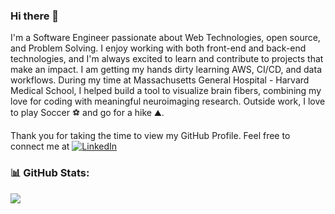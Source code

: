 ### Hi there 👋

<!--
**shrutivarade/shrutivarade** is a ✨ _special_ ✨ repository because its `README.md` (this file) appears on your GitHub profile.

Here are some ideas to get you started:

- 🔭 I’m currently working on ...
- 🌱 I’m currently learning ...
- 👯 I’m looking to collaborate on ...
- 🤔 I’m looking for help with ...
- 💬 Ask me about ...
- 📫 How to reach me: ...
- 😄 Pronouns: ...
- ⚡ Fun fact: ...
-->

<!-- ### 💫 About Me: -->
<!-- ✨I'm Shruti Varade<br>👩🏻‍💻My major is in Computer Science<br>🩻 I'm currently working at Mass General Hospital - Harvard Medical School<br>☁️ I've a keen interest in software development. So, I'm improving my problem solving skills<br>💬 Ask me about Java, Python, JavaScript, SQL<br>📫 Feel free to reach me at: https://www.linkedin.com/in/shruti-varade/<br>
-->

I'm a Software Engineer passionate about Web Technologies, open source, and Problem Solving. I enjoy working with both front-end and back-end technologies, and I'm always excited to learn and contribute to projects that make an impact. I am getting my hands dirty learning AWS, CI/CD, and data workflows. During my time at Massachusetts General Hospital - Harvard Medical School, I helped build a tool to visualize brain fibers, combining my love for coding with meaningful neuroimaging research. Outside work, I love to play Soccer ⚽️ and go for a hike ⛰️. 

Thank you for taking the time to view my GitHub Profile. Feel free to connect me at [![LinkedIn](https://img.shields.io/badge/LinkedIn-%230077B5.svg?logo=linkedin&logoColor=white)](https://linkedin.com/in/shruti-varade) 

<!-- #### 🌐 Socials: -->

### 📊 GitHub Stats:
<!-- ![](https://github-readme-stats.vercel.app/api?username=shrutivarade&theme=default&hide_border=false&include_all_commits=true&count_private=true) -->

![](https://github-readme-streak-stats.herokuapp.com/?user=shrutivarade&theme=default&hide_border=false)<br/>
<!-- ![](https://github-readme-stats.vercel.app/api/top-langs/?username=shrutivarade&theme=default&hide_border=false&include_all_commits=true&count_private=true&layout=compact) -->

 <!-- ## 💻 Tech Stack

<div align="center">
  
### Languages
![C](https://img.shields.io/badge/c-%2300599C.svg?style=flat&logo=c&logoColor=white) 
![C++](https://img.shields.io/badge/c++-%2300599C.svg?style=flat&logo=c%2B%2B&logoColor=white) 
![HTML5](https://img.shields.io/badge/html5-%23E34F26.svg?style=flat&logo=html5&logoColor=white) 
![Java](https://img.shields.io/badge/java-%23ED8B00.svg?style=flat&logo=openjdk&logoColor=white) 
![JavaScript](https://img.shields.io/badge/javascript-%23323330.svg?style=flat&logo=javascript&logoColor=%23F7DF1E) 
![Python](https://img.shields.io/badge/python-3670A0?style=flat&logo=python&logoColor=ffdd54)

### Frameworks & Libraries
![React](https://img.shields.io/badge/react-%2320232a.svg?style=flat&logo=react&logoColor=%2361DAFB)
![NodeJS](https://img.shields.io/badge/node.js-6DA55F?style=flat&logo=node.js&logoColor=white)
![Bootstrap](https://img.shields.io/badge/bootstrap-%238511FA.svg?style=flat&logo=bootstrap&logoColor=white)
![Django](https://img.shields.io/badge/django-%23092E20.svg?style=flat&logo=django&logoColor=white)
![Flask](https://img.shields.io/badge/flask-%23000.svg?style=flat&logo=flask&logoColor=white)
![Express.js](https://img.shields.io/badge/express.js-%23404d59.svg?style=flat&logo=express&logoColor=%2361DAFB)
![Three js](https://img.shields.io/badge/threejs-black?style=flat&logo=three.js&logoColor=white)
![WebGL](https://img.shields.io/badge/WebGL-990000?logo=webgl&logoColor=white&style=flat)

### Databases
![MongoDB](https://img.shields.io/badge/MongoDB-%234ea94b.svg?style=flat&logo=mongodb&logoColor=white)
![MySQL](https://img.shields.io/badge/mysql-%2300000f.svg?style=flat&logo=mysql&logoColor=white)
![Postgres](https://img.shields.io/badge/postgres-%23316192.svg?style=flat&logo=postgresql&logoColor=white)

### Tools
![AWS](https://img.shields.io/badge/AWS-%23FF9900.svg?style=flat&logo=amazon-aws&logoColor=white)
![GithubPages](https://img.shields.io/badge/github%20pages-121013?style=flat&logo=github&logoColor=white)
![Docker](https://img.shields.io/badge/docker-%230db7ed.svg?style=flat&logo=docker&logoColor=white)
![Postman](https://img.shields.io/badge/Postman-FF6C37?style=flat&logo=postman&logoColor=white)
![Jira](https://img.shields.io/badge/jira-%230A0FFF.svg?style=flat&logo=jira&logoColor=white)
![Confluence](https://img.shields.io/badge/confluence-%23172BF4.svg?style=flat&logo=confluence&logoColor=white)

### Data Science
![NumPy](https://img.shields.io/badge/numpy-%23013243.svg?style=flat&logo=numpy&logoColor=white)
![Matplotlib](https://img.shields.io/badge/Matplotlib-%23ffffff.svg?style=flat&logo=Matplotlib&logoColor=black)
![Pandas](https://img.shields.io/badge/pandas-%23150458.svg?style=flat&logo=pandas&logoColor=white)
![Plotly](https://img.shields.io/badge/Plotly-%233F4F75.svg?style=flat&logo=plotly&logoColor=white)
![scikit-learn](https://img.shields.io/badge/scikit--learn-%23F7931E.svg?style=flat&logo=scikit-learn&logoColor=white)

### Design & Collaboration
![Canva](https://img.shields.io/badge/Canva-%2300C4CC.svg?style=flat&logo=Canva&logoColor=white) 
![Figma](https://img.shields.io/badge/figma-%23F24E1E.svg?style=flat&logo=figma&logoColor=white)
![Adobe XD](https://img.shields.io/badge/Adobe%20XD-470137?style=flat&logo=Adobe%20XD&logoColor=#FF61F6)

</div> -->

<!--
## 💻 Tech Stack


### Languages
[![Languages](https://skillicons.dev/icons?i=c,cpp,html,java,javascript,python&perline=6)](https://skillicons.dev)

### Frameworks & Libraries
[![Frameworks](https://skillicons.dev/icons?i=react,nodejs,bootstrap,django,express,threejs&perline=7)](https://skillicons.dev)

### Databases & Tools
[![Databases & Tools](https://skillicons.dev/icons?i=mongodb,mysql,postgresql,aws,github,docker,postman,jira&perline=7)](https://skillicons.dev)-->

<!-- ### Data Science & Design
[![Data Science & Design](https://skillicons.dev/icons?i=numpy,matplotlib,pandas,plotly,sklearn,canva,figma,xd&perline=6)](https://skillicons.dev)-->




<!-- ### ✍️ Random Dev Quote
![](https://quotes-github-readme.vercel.app/api?type=horizontal&theme=dark) -->

<!-- ### 🔝 Top Contributed Repo
![](https://github-contributor-stats.vercel.app/api?username=shrutivarade&limit=5&theme=dark&combine_all_yearly_contributions=true) -->

<!-- [![](https://visitcount.itsvg.in/api?id=shrutivarade&icon=0&color=0)](https://visitcount.itsvg.in) -->

<!-- Proudly created with GPRM ( https://gprm.itsvg.in ) -->
